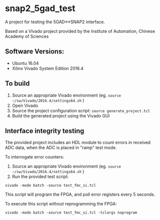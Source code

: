 # snap2_5gad_test
A project for testing the 5GAD<->SNAP2 interface.

Based on a Vivado project provided by the Institute of Automation, Chinese Academy of Sciences

## Software Versions:
- Ubuntu 16.04
- Xilinx Vivado System Edition 2016.4

## To build

1. Source an appropriate Vivado environment (eg. `source ~/sw/Vivado/2016.4/settings64.sh` )
2. Open Vivado
3. Source the project configuration script: `source generate_project.tcl`
4. Build the generated project using the Vivado GUI

## Interface integrity testing

The provided project includes an HDL module to count errors in received ADC data, when the ADC is placed in "ramp" test mode.

To interrogate error counters:

1. Source an appropriate Vivado environment (eg. `source ~/sw/Vivado/2016.4/settings64.sh` )
2. Run the provided test script:
```
vivado -mode batch -source test_fmc_si.tcl
```
This script will program the FPGA, and poll error registers every 5 seconds.

To execute this script without reprogramming the FPGA:
```
vivado -mode batch -source test_fmc_si.tcl -tclargs noprogram
```
